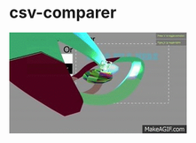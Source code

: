 # csv-comparer

![alt tag](https://github.com/seann1/csv-comparer/blob/master/public/assets/screen.gif)
